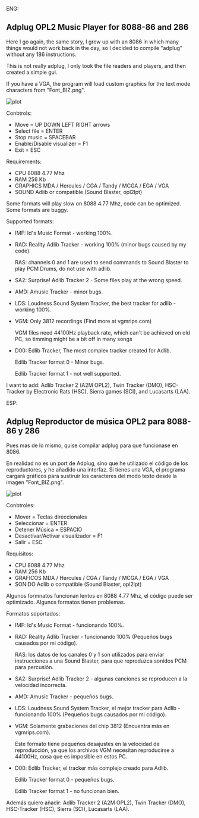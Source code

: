 ENG:

Adplug OPL2 Music Player for 8088-86 and 286
--------------------------------------------

Here I go again, the same story, I grew up with an 8086 in which many things would not work 
back in the day, so I decided to compile "adplug" without any 186 instructions.

This is not really adplug, I only took the file readers and players, and then created a simple gui.

If you have a VGA, the program will load custom graphics for the text mode characters from "Font_BIZ.png".

![plot](https://raw.githubusercontent.com/mills32/Adplug-for-8088-86/master/adplay88_003.png)

Conbtrols: 
- Move = UP DOWN LEFT RIGHT arrows
- Select file = ENTER
- Stop music = SPACEBAR
- Enable/Disable visualizer = F1
- Exit = ESC

Requirements:
- CPU 8088 4.77 Mhz
- RAM 256 Kb
- GRAPHICS MDA / Hercules / CGA / Tandy / MCGA / EGA / VGA
- SOUND Adlib or compatible (Sound Blaster, opl2lpt)

Some formats will play slow on 8088 4.77 Mhz, code can be optimized.
Some formats are buggy. 

Supported formats:
- IMF: Id's Music Format - working 100%.
- RAD: Reality Adlib Tracker - working 100% (minor bugs caused by my code).

  RAS: channels 0 and 1 are used to send commands to Sound Blaster to play PCM Drums, do not use with adlib.

- SA2: Surprise! Adlib Tracker 2 - Some files play at the wrong speed.
- AMD: Amusic Tracker - minor bugs.
- LDS: Loudness Sound System Tracker, the best tracker for adlib - working 100%.
- VGM: Only 3812 recordings (Find more at vgmrips.com)

  VGM files need 44100Hz playback rate, which can't be achieved on old PC, so timming might be a bit off in many songs

- D00: Edlib Tracker, The most complex tracker created for Adlib.
  
  Edlib Tracker format 0 - Minor bugs. 
  
  Edlib Tracker format 1 - not well supported. 

I want to add: Adlib Tracker 2 (A2M OPL2), Twin Tracker (DMO), HSC-Tracker by Electronic Rats (HSC), Sierra games (SCI), and Lucasarts (LAA).

ESP:

Adplug Reproductor de música OPL2 para 8088-86 y 286
--------------------------------------------

Pues mas de lo mismo, quise compilar adplug para que funcionase en 8086.

En realidad no es un port de Adplug, sino que he utilizado el código de los reproductores, y he añadido una interfaz.
Si tienes una VGA, el programa cargará gráficos para sustiruir los caracteres del modo texto desde la imagen "Font_BIZ.png".

![plot](https://raw.githubusercontent.com/mills32/Adplug-for-8088-86/master/adplay88_003.png)

Conbtroles: 
- Mover = Teclas direccionales
- Seleccionar = ENTER
- Detener Música = ESPACIO
- Desactivar/Activar visualizador = F1
- Salir = ESC

Requisitos:
- CPU 8088 4.77 Mhz
- RAM 256 Kb
- GRAFICOS MDA / Hercules / CGA / Tandy / MCGA / EGA / VGA
- SONIDO Adlib o compatible (Sound Blaster, opl2lpt)

Algunos formnatos funcionan lentos en 8088 4.77 Mhz, el código puede ser optimizado.
Algunos formatos tienen problemas.

Formatos soportados:
- IMF: Id's Music Format - funcionando 100%.
- RAD: Reality Adlib Tracker - funcionando 100% (Pequeños bugs causados por mi código).

  RAS: los datos de los canales 0 y 1 son utilizados para enviar instrucciones a una Sound Blaster, 
  para que reproduzca sonidos PCM para percusión.

- SA2: Surprise! Adlib Tracker 2 - algunas canciones se reproducen a la velocidad incorrecta.
- AMD: Amusic Tracker - pequeños bugs.
- LDS: Loudness Sound System Tracker, el mejor tracker para Adlib - funcionando 100% (Pequeños bugs causados por mi código).
- VGM: Solamente grabaciones del chip 3812 (Encuentra más en vgmrips.com).

  Este formato tiene pequeños desajustes en la velocidad de reproducción, ya que los archivos VGM necesitan reproducirse a 44100Hz,
  cosa que es imposible en estos PC.

- D00: Edlib Tracker, el tracker más complejo creado para Adlib.

  Edlib Tracker format 0 - pequeños bugs. 
  
  Edlib Tracker format 1 - no funcionan bien. 

Además quiero añadir: Adlib Tracker 2 (A2M OPL2), Twin Tracker (DMO), HSC-Tracker (HSC), Sierra (SCI), Lucasarts (LAA).


